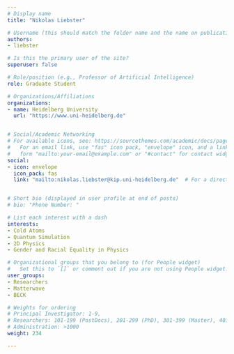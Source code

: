 ```yaml
---
# Display name
title: "Nikolas Liebster"

# Username (this should match the folder name and the name on publications)
authors:
- liebster

# Is this the primary user of the site?
superuser: false

# Role/position (e.g., Professor of Artificial Intelligence)
role: Graduate Student

# Organizations/Affiliations
organizations:
- name: Heidelberg University
  url: "https://www.uni-heidelberg.de"


# Social/Academic Networking
# For available icons, see: https://sourcethemes.com/academic/docs/page-builder/#icons
#   For an email link, use "fas" icon pack, "envelope" icon, and a link in the
#   form "mailto:your-email@example.com" or "#contact" for contact widget.
social:
- icon: envelope
  icon_pack: fas
  link: "mailto:nikolas.liebster@kip.uni-heidelberg.de"  # For a direct email link, use "mailto:test@example.org".


# Short bio (displayed in user profile at end of posts)
# bio: "Phone Number: "

# List each interest with a dash
interests:
- Cold Atoms
- Quantum Simulation
- 2D Physics
- Gender and Racial Equality in Physics

# Organizational groups that you belong to (for People widget)
#   Set this to `[]` or comment out if you are not using People widget.
user_groups:
- Researchers
- Matterwave
- BECK

# Weights for ordering
# Principal Investigator: 1-9,
# Researchers: 101-199 (PostDocs), 201-299 (PhD), 301-399 (Master), 401-499 (Bachelor)
# Administration: >1000
weight: 234

---
```




